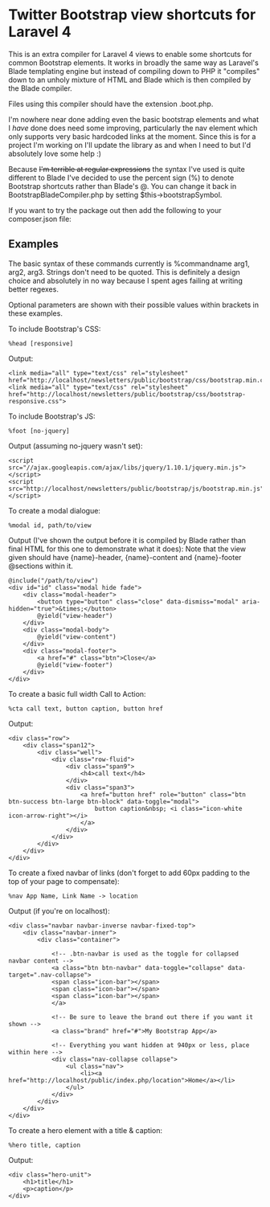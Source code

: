 Twitter Bootstrap view shortcuts for Laravel 4
==============================================

This is an extra compiler for Laravel 4 views to enable some shortcuts for common Bootstrap elements.
It works in broadly the same way as Laravel's Blade templating engine but instead of compiling down to PHP
it "compiles" down to an unholy mixture of HTML and Blade which is then compiled by the Blade compiler.

Files using this compiler should have the extension .boot.php.

I'm nowhere near done adding even the basic bootstrap elements and what I *have* done does need some improving,
particularly the nav element which only supports very basic hardcoded links at the moment. Since this is for
a project I'm working on I'll update the library as and when I need to but I'd absolutely love some help :)

Because <del>I'm terrible at regular expressions</del> the syntax I've used is quite different to Blade I've decided
to use the percent sign (%) to denote Bootstrap shortcuts rather than Blade's @. You can change it back in
BootstrapBladeCompiler.php by setting $this->bootstrapSymbol.

If you want to try the package out then add the following to your composer.json file:

Examples
--------

The basic syntax of these commands currently is %commandname arg1, arg2, arg3. Strings don't need to be quoted.
This is definitely a design choice and absolutely in no way because I spent ages failing at writing better regexes.

Optional parameters are shown with their possible values within brackets in these examples.

To include Bootstrap's CSS:

    %head [responsive]

Output:

    <link media="all" type="text/css" rel="stylesheet" href="http://localhost/newsletters/public/bootstrap/css/bootstrap.min.css">
    <link media="all" type="text/css" rel="stylesheet" href="http://localhost/newsletters/public/bootstrap/css/bootstrap-responsive.css">

To include Bootstrap's JS:

    %foot [no-jquery]

Output (assuming no-jquery wasn't set):

    <script src="//ajax.googleapis.com/ajax/libs/jquery/1.10.1/jquery.min.js"></script>
    <script src="http://localhost/newsletters/public/bootstrap/js/bootstrap.min.js"></script>

To create a modal dialogue:

    %modal id, path/to/view

Output (I've shown the output before it is compiled by Blade rather than final HTML for this one to demonstrate what it does):
Note that the view given should have {name}-header, {name}-content and {name}-footer @sections within it.

    @include("/path/to/view")
    <div id="id" class="modal hide fade">
        <div class="modal-header">
            <button type="button" class="close" data-dismiss="modal" aria-hidden="true">&times;</button>
            @yield("view-header")
        </div>
        <div class="modal-body">
            @yield("view-content")
        </div>
        <div class="modal-footer">
            <a href="#" class="btn">Close</a>
            @yield("view-footer")
        </div>
    </div>

To create a basic full width Call to Action:

    %cta call text, button caption, button href

Output:

    <div class="row">
        <div class="span12">
            <div class="well">
                <div class="row-fluid">
                    <div class="span9">
                        <h4>call text</h4>
                    </div>
                    <div class="span3">
                        <a href="button href" role="button" class="btn btn-success btn-large btn-block" data-toggle="modal">
                            button caption&nbsp; <i class="icon-white icon-arrow-right"></i>
                        </a>
                    </div>
                </div>
            </div>
        </div>
    </div>

To create a fixed navbar of links (don't forget to add 60px padding to the top of your page to compensate):

    %nav App Name, Link Name -> location

Output (if you're on localhost):

    <div class="navbar navbar-inverse navbar-fixed-top">
        <div class="navbar-inner">
            <div class="container">

                <!-- .btn-navbar is used as the toggle for collapsed navbar content -->
                <a class="btn btn-navbar" data-toggle="collapse" data-target=".nav-collapse">
                <span class="icon-bar"></span>
                <span class="icon-bar"></span>
                <span class="icon-bar"></span>
                </a>

                <!-- Be sure to leave the brand out there if you want it shown -->
                <a class="brand" href="#">My Bootstrap App</a>

                <!-- Everything you want hidden at 940px or less, place within here -->
                <div class="nav-collapse collapse">
                    <ul class="nav">
                        <li><a href="http://localhost/public/index.php/location">Home</a></li>
                    </ul>
                </div>
            </div>
        </div>
    </div>

To create a hero element with a title & caption:

    %hero title, caption

Output:

    <div class="hero-unit">
        <h1>title</h1>
        <p>caption</p>
    </div>
